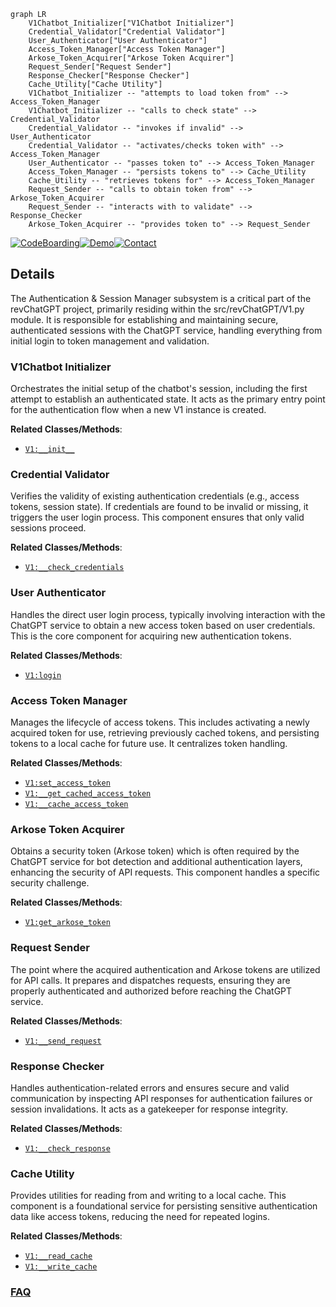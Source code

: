 ```mermaid
graph LR
    V1Chatbot_Initializer["V1Chatbot Initializer"]
    Credential_Validator["Credential Validator"]
    User_Authenticator["User Authenticator"]
    Access_Token_Manager["Access Token Manager"]
    Arkose_Token_Acquirer["Arkose Token Acquirer"]
    Request_Sender["Request Sender"]
    Response_Checker["Response Checker"]
    Cache_Utility["Cache Utility"]
    V1Chatbot_Initializer -- "attempts to load token from" --> Access_Token_Manager
    V1Chatbot_Initializer -- "calls to check state" --> Credential_Validator
    Credential_Validator -- "invokes if invalid" --> User_Authenticator
    Credential_Validator -- "activates/checks token with" --> Access_Token_Manager
    User_Authenticator -- "passes token to" --> Access_Token_Manager
    Access_Token_Manager -- "persists tokens to" --> Cache_Utility
    Cache_Utility -- "retrieves tokens for" --> Access_Token_Manager
    Request_Sender -- "calls to obtain token from" --> Arkose_Token_Acquirer
    Request_Sender -- "interacts with to validate" --> Response_Checker
    Arkose_Token_Acquirer -- "provides token to" --> Request_Sender
```

[![CodeBoarding](https://img.shields.io/badge/Generated%20by-CodeBoarding-9cf?style=flat-square)](https://github.com/CodeBoarding/CodeBoarding)[![Demo](https://img.shields.io/badge/Try%20our-Demo-blue?style=flat-square)](https://www.codeboarding.org/demo)[![Contact](https://img.shields.io/badge/Contact%20us%20-%20contact@codeboarding.org-lightgrey?style=flat-square)](mailto:contact@codeboarding.org)

## Details

The Authentication & Session Manager subsystem is a critical part of the revChatGPT project, primarily residing within the src/revChatGPT/V1.py module. It is responsible for establishing and maintaining secure, authenticated sessions with the ChatGPT service, handling everything from initial login to token management and validation.

### V1Chatbot Initializer
Orchestrates the initial setup of the chatbot's session, including the first attempt to establish an authenticated state. It acts as the primary entry point for the authentication flow when a new V1 instance is created.


**Related Classes/Methods**:

- <a href="https://github.com/acheong08/ChatGPT/blob/main/src/revChatGPT/V1.py" target="_blank" rel="noopener noreferrer">`V1:__init__`</a>


### Credential Validator
Verifies the validity of existing authentication credentials (e.g., access tokens, session state). If credentials are found to be invalid or missing, it triggers the user login process. This component ensures that only valid sessions proceed.


**Related Classes/Methods**:

- <a href="https://github.com/acheong08/ChatGPT/blob/main/src/revChatGPT/V1.py" target="_blank" rel="noopener noreferrer">`V1:__check_credentials`</a>


### User Authenticator
Handles the direct user login process, typically involving interaction with the ChatGPT service to obtain a new access token based on user credentials. This is the core component for acquiring new authentication tokens.


**Related Classes/Methods**:

- <a href="https://github.com/acheong08/ChatGPT/blob/main/src/revChatGPT/V1.py" target="_blank" rel="noopener noreferrer">`V1:login`</a>


### Access Token Manager
Manages the lifecycle of access tokens. This includes activating a newly acquired token for use, retrieving previously cached tokens, and persisting tokens to a local cache for future use. It centralizes token handling.


**Related Classes/Methods**:

- <a href="https://github.com/acheong08/ChatGPT/blob/main/src/revChatGPT/V1.py" target="_blank" rel="noopener noreferrer">`V1:set_access_token`</a>
- <a href="https://github.com/acheong08/ChatGPT/blob/main/src/revChatGPT/V1.py" target="_blank" rel="noopener noreferrer">`V1:__get_cached_access_token`</a>
- <a href="https://github.com/acheong08/ChatGPT/blob/main/src/revChatGPT/V1.py" target="_blank" rel="noopener noreferrer">`V1:__cache_access_token`</a>


### Arkose Token Acquirer
Obtains a security token (Arkose token) which is often required by the ChatGPT service for bot detection and additional authentication layers, enhancing the security of API requests. This component handles a specific security challenge.


**Related Classes/Methods**:

- <a href="https://github.com/acheong08/ChatGPT/blob/main/src/revChatGPT/V1.py" target="_blank" rel="noopener noreferrer">`V1:get_arkose_token`</a>


### Request Sender
The point where the acquired authentication and Arkose tokens are utilized for API calls. It prepares and dispatches requests, ensuring they are properly authenticated and authorized before reaching the ChatGPT service.


**Related Classes/Methods**:

- <a href="https://github.com/acheong08/ChatGPT/blob/main/src/revChatGPT/V1.py" target="_blank" rel="noopener noreferrer">`V1:__send_request`</a>


### Response Checker
Handles authentication-related errors and ensures secure and valid communication by inspecting API responses for authentication failures or session invalidations. It acts as a gatekeeper for response integrity.


**Related Classes/Methods**:

- <a href="https://github.com/acheong08/ChatGPT/blob/main/src/revChatGPT/V1.py" target="_blank" rel="noopener noreferrer">`V1:__check_response`</a>


### Cache Utility
Provides utilities for reading from and writing to a local cache. This component is a foundational service for persisting sensitive authentication data like access tokens, reducing the need for repeated logins.


**Related Classes/Methods**:

- <a href="https://github.com/acheong08/ChatGPT/blob/main/src/revChatGPT/V1.py" target="_blank" rel="noopener noreferrer">`V1:__read_cache`</a>
- <a href="https://github.com/acheong08/ChatGPT/blob/main/src/revChatGPT/V1.py" target="_blank" rel="noopener noreferrer">`V1:__write_cache`</a>




### [FAQ](https://github.com/CodeBoarding/GeneratedOnBoardings/tree/main?tab=readme-ov-file#faq)